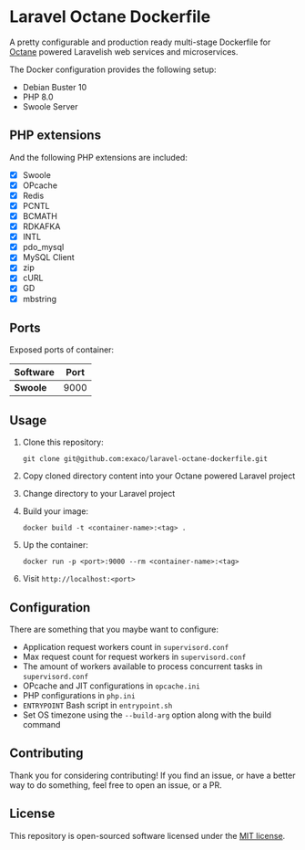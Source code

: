 # Laravel Octane Dockerfile
A pretty configurable and production ready multi-stage Dockerfile for [Octane](https://github.com/laravel/octane) powered Laravelish web services and microservices.

The Docker configuration provides the following setup:
- Debian Buster 10
- PHP 8.0
- Swoole Server


## PHP extensions

And the following PHP extensions are included:
- [x] Swoole
- [x] OPcache
- [x] Redis
- [x] PCNTL
- [x] BCMATH
- [x] RDKAFKA
- [x] INTL
- [x] pdo_mysql
- [x] MySQL Client
- [x] zip
- [x] cURL
- [x] GD
- [x] mbstring

## Ports

Exposed ports of container:

| Software | Port |
|-------------- | -------------- |
| **Swoole** | 9000 |

## Usage

1. Clone this repository:

    `git clone git@github.com:exaco/laravel-octane-dockerfile.git`

2. Copy cloned directory content into your Octane powered Laravel project
3. Change directory to your Laravel project
3. Build your image:

   `docker build -t <container-name>:<tag> .`

4. Up the container:

   `docker run -p <port>:9000 --rm <container-name>:<tag>`

5. Visit `http://localhost:<port>`

## Configuration

There are something that you maybe want to configure:
- Application request workers count in `supervisord.conf`
- Max request count for request workers in `supervisord.conf`
- The amount of workers available to process concurrent tasks in `supervisord.conf`
- OPcache and JIT configurations in `opcache.ini`
- PHP configurations in `php.ini`
- `ENTRYPOINT` Bash script in `entrypoint.sh`
- Set OS timezone using the `--build-arg` option along with the build command

## Contributing

Thank you for considering contributing! If you find an issue, or have a better way to do something, feel free to open an issue, or a PR.


## License

This repository is open-sourced software licensed under the [MIT license](https://opensource.org/licenses/MIT).